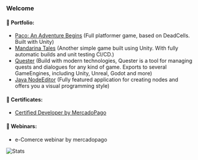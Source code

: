 ### Welcome

#### 💼 Portfolio:
- [Paco: An Adventure Begins](https://github.com/nclettiere/Bug_and_Soft) (Full platformer game, based on DeadCells. Built with Unity)
- [Mandarina Tales](https://github.com/nclettiere/ProgramcionUnity) (Another simple game built using Unity. With fully automatic builds and unit testing CI/CD.)
- [Quester](https://github.com/nclettiere/QuesterEx) (Build with modern technologies, Quester is a tool for managing quests and dialogues for any kind of game. Exports to several GameEngines, including Unity, Unreal, Godot and more)
- [Java NodeEditor](https://github.com/nclettiere/QuesterSwing) (Fully featured application for creating nodes and offers you a visual programming style)

#### 📜 Certificates:
- [Certified Developer by MercadoPago](https://drive.google.com/file/d/1947nSRST1Vm524-G1QyLMhXNtcsOdZ9Q/view?usp=sharing)

#### 🔶 Webinars:
- e-Comerce webinar by mercadopago

![Stats](https://github-readme-stats.vercel.app/api?username=nclettiere&count_private=true&include_all_commits=true)
